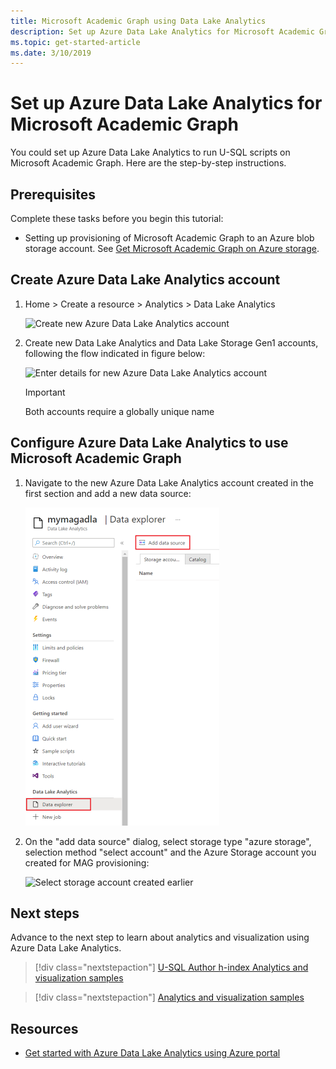 ```yaml
---
title: Microsoft Academic Graph using Data Lake Analytics
description: Set up Azure Data Lake Analytics for Microsoft Academic Graph
ms.topic: get-started-article
ms.date: 3/10/2019
---
```

# Set up Azure Data Lake Analytics for Microsoft Academic Graph

You could set up Azure Data Lake Analytics to run U-SQL scripts on Microsoft Academic Graph. Here are the step-by-step instructions.

## Prerequisites

Complete these tasks before you begin this tutorial:

* Setting up provisioning of Microsoft Academic Graph to an Azure blob storage account. See [Get Microsoft Academic Graph on Azure storage](./get-started-setup-provisioning.md).

## Create Azure Data Lake Analytics account

1. Home > Create a resource > Analytics > Data Lake Analytics

    ![Create new Azure Data Lake Analytics account](media/create-analytics-account-select.png "Create new Azure Data Lake Analytics account")

1. Create new Data Lake Analytics and Data Lake Storage Gen1 accounts, following the flow indicated in figure below:

    ![Enter details for new Azure Data Lake Analytics account](media/create-analytics-account-details.png "Enter details for new Azure Data Lake Analytics account")

    > [!IMPORTANT]
    > Both accounts require a globally unique name

## Configure Azure Data Lake Analytics to use Microsoft Academic Graph

1. Navigate to the new Azure Data Lake Analytics account created in the first section and add a new data source:

   ![Add new data source to analytics account](media/configure-analytics-account-datasource.png "Add new data source to analytics account")

1. On the "add data source" dialog, select storage type "azure storage", selection method "select account" and the Azure Storage account you created for MAG provisioning:

   ![Select storage account created earlier](media/configure-analytics-account-select.png "Select storage account created earlier")

## Next steps

Advance to the next step to learn about analytics and visualization using Azure Data Lake Analytics.

> [!div class="nextstepaction"]
>[U-SQL Author h-index Analytics and visualization samples](samples-azure-data-lake-hindex.md)

> [!div class="nextstepaction"]
>[Analytics and visualization samples](samples-azure-data-lake-analytics.md)

## Resources

* [Get started with Azure Data Lake Analytics using Azure portal](https://docs.microsoft.com/en-us/azure/data-lake-analytics/data-lake-analytics-get-started-portal)
